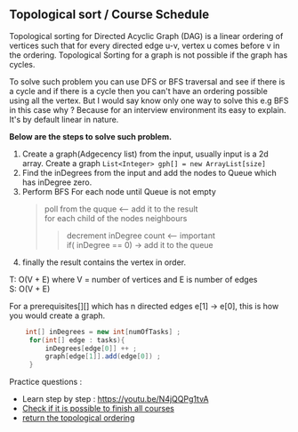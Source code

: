 ## Topological sort / Course Schedule

Topological sorting for Directed Acyclic Graph (DAG) is a linear ordering of vertices such that for 
every directed edge u-v, vertex u comes before v in the ordering. 
Topological Sorting for a graph is not possible if the graph has cycles.

To solve such problem you can use DFS or BFS traversal and see if there is a cycle and
if there is a cycle then you can't have an ordering possible using all the vertex.
But I would say know only one way to solve this e.g BFS in this case why ? 
Because for an interview environment its easy to explain. It's by default linear in nature.

**Below are the steps to solve such problem.**

1. Create a graph(Adgecency list) from the input, usually input is a 2d array. Create a graph `List<Integer> gph[] = new ArrayList[size]`
2. Find the inDegrees from the input and add the nodes to Queue which has inDegree zero.
3. Perform BFS For each node until Queue is not empty 
      > poll from the quque <-- add it to the result  
      > for each child of the nodes neighbours  
      >> decrement inDegree count <-- important  
      >> if( inDegree == 0) -> add it to the queue
4. finally the result contains the vertex in order.

T: O(V + E) where V = number of vertices and E is number of edges  
S: O(V + E)

For a prerequisites[][] which has n directed edges e[1] -> e[0], this is how you would create a graph.

```java
    int[] inDegrees = new int[numOfTasks] ;
     for(int[] edge : tasks){
         inDegrees[edge[0]] ++ ;
         graph[edge[1]].add(edge[0]) ;
     }
```
Practice questions :
* Learn step by step : https://youtu.be/N4jQQPg1tvA
* [Check if it is possible to finish all courses](https://leetcode.com/problems/course-schedule)
* [return the topological ordering](https://leetcode.com/problems/course-schedule-ii)



